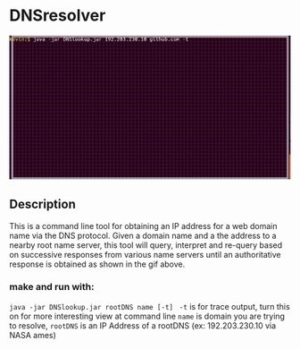 # DNSresolver
<img src="https://github.com/kshi219/DNSresolver/blob/master/out2-4.gif">


## Description
This is a command line tool for obtaining an IP address for a web domain name via the DNS protocol. Given a domain name and a the address to a nearby root name server, this tool will query, interpret and re-query based on successive responses from various name servers until an authoritative response is obtained as shown in the gif above. 

### make and run with:
`java -jar DNSlookup.jar rootDNS name [-t] `
`-t` is for trace output, turn this on for more interesting view at command line
`name` is domain you are trying to resolve, `rootDNS` is an IP Address of a rootDNS (ex: 192.203.230.10 via NASA ames)
